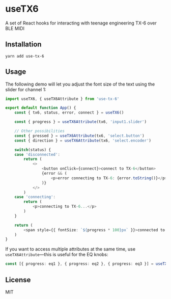 # useTX6
A set of React hooks for interacting with teenage engineering TX-6 over BLE MIDI

## Installation
```
yarn add use-tx-6
```

## Usage
The following demo will let you adjust the font size of the text using the slider for channel 1:
```ts
import useTX6, { useTX6Attribute } from 'use-tx-6'

export default function App() {
	const { tx6, status, error, connect } = useTX6()

	const { progress } = useTX6Attribute(tx6, 'input1.slider')

	// Other possibilities
	const { pressed } = useTX6Attribute(tx6, 'select.button')
	const { direction } = useTX6Attribute(tx6, 'select.encoder')

	switch(status) {
	case 'disconnected':
		return (
			<>
				<button onClick={connect}>connect to TX-6</button>
				{error && (
					<p>error connecting to TX-6: {error.toString()}</p>
				)}
			</>
		)
	case 'connecting':
		return (
			<p>connecting to TX-6...</p>
		)
	}

	return (
		<span style={{ fontSize: `${progress * 100}px` }}>connected to TX-6</span>
	)
}
```

If you want to access multiple attributes at the same time, use `useTX6Attribute`—this is useful for the EQ knobs:
```ts
const [{ progress: eq1 }, { progress: eq2 }, { progress: eq3 }] = useTX6Attributes(tx6, ['input1.eq1', 'input1.eq2', 'input1.eq3'])
```

## License
MIT
